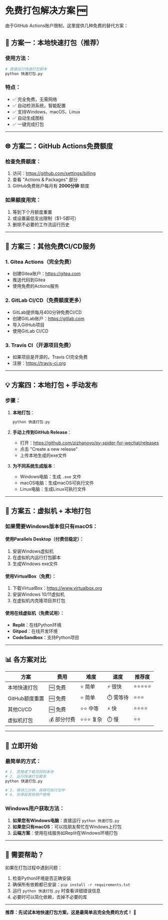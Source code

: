 # 免费打包解决方案 🆓

由于GitHub Actions账户限制，这里提供几种免费的替代方案：

## 🎯 方案一：本地快速打包（推荐）

### 使用方法：
```bash
# 直接运行快速打包脚本
python 快速打包.py
```

### 特点：
- ✅ 完全免费，无需网络
- ✅ 自动检测系统，智能配置
- ✅ 支持Windows、macOS、Linux
- ✅ 自动生成图标
- ✅ 一键完成打包

---

## 🌐 方案二：GitHub Actions免费额度

### 检查免费额度：
1. 访问：https://github.com/settings/billing
2. 查看 "Actions & Packages" 部分
3. GitHub免费账户每月有 **2000分钟** 额度

### 如果额度用完：
1. 等到下个月额度重置
2. 或设置最低支出限制（$1-5即可）
3. 删除不必要的工作流运行历史

---

## 🔄 方案三：其他免费CI/CD服务

### 1. Gitea Actions（完全免费）
- 创建Gitea账户：https://gitea.com
- 推送代码到Gitea
- 使用免费的Actions服务

### 2. GitLab CI/CD（免费额度更多）
- GitLab提供每月400分钟免费CI/CD
- 创建GitLab账户：https://gitlab.com
- 导入GitHub项目
- 使用GitLab CI/CD

### 3. Travis CI（开源项目免费）
- 如果项目是开源的，Travis CI完全免费
- 注册：https://travis-ci.org

---

## 💡 方案四：本地打包 + 手动发布

### 步骤：
1. **本地打包**：
   ```bash
   python 快速打包.py
   ```

2. **手动上传到GitHub Release**：
   - 打开：https://github.com/zizhanovo/py-spider-for-wechat/releases
   - 点击 "Create a new release"
   - 上传本地生成的exe文件

3. **为不同系统生成版本**：
   - Windows电脑：生成 `.exe` 文件
   - macOS电脑：生成macOS可执行文件
   - Linux电脑：生成Linux可执行文件

---

## 🔧 方案五：虚拟机 + 本地打包

### 如果需要Windows版本但只有macOS：

#### 使用Parallels Desktop（付费但稳定）：
1. 安装Windows虚拟机
2. 在虚拟机内运行打包脚本
3. 生成Windows exe文件

#### 使用VirtualBox（免费）：
1. 下载VirtualBox：https://www.virtualbox.org
2. 安装Windows 10/11虚拟机
3. 在虚拟机内克隆项目并打包

#### 使用在线虚拟机（免费试用）：
- **Replit**：在线Python环境
- **Gitpod**：在线开发环境
- **CodeSandbox**：支持Python项目

---

## 📊 各方案对比

| 方案 | 费用 | 难度 | 速度 | 推荐度 |
|------|------|------|------|--------|
| 本地快速打包 | 🆓 免费 | ⭐ 简单 | ⚡ 很快 | ⭐⭐⭐⭐⭐ |
| GitHub额度重置 | 🆓 免费 | ⭐ 简单 | ⏱️ 需等待 | ⭐⭐⭐ |
| 其他CI/CD | 🆓 免费 | ⭐⭐ 中等 | ⚡ 快 | ⭐⭐⭐⭐ |
| 虚拟机打包 | 💰 部分付费 | ⭐⭐⭐ 复杂 | ⏱️ 慢 | ⭐⭐ |

---

## 🚀 立即开始

### 最简单的方式：
```bash
# 1. 克隆或下载项目到本地
# 2. 运行快速打包脚本
python 快速打包.py

# 3. 等待几分钟，获得可执行文件
# 4. 分享给其他用户使用
```

### Windows用户获取方法：
1. **如果您有Windows电脑**：直接运行 `python 快速打包.py`
2. **如果您只有macOS**：可以找朋友帮忙在Windows上打包
3. **云端方案**：使用在线服务如Replit在Windows环境打包

---

## 💬 需要帮助？

如果在打包过程中遇到问题：
1. 检查Python环境是否正确安装
2. 确保所有依赖都已安装：`pip install -r requirements.txt`
3. 运行 `python 快速打包.py` 时查看详细错误信息
4. 必要时可以简化依赖，去掉不必要的库

---

**推荐：先试试本地快速打包方案，这是最简单且完全免费的方式！** 🎉 